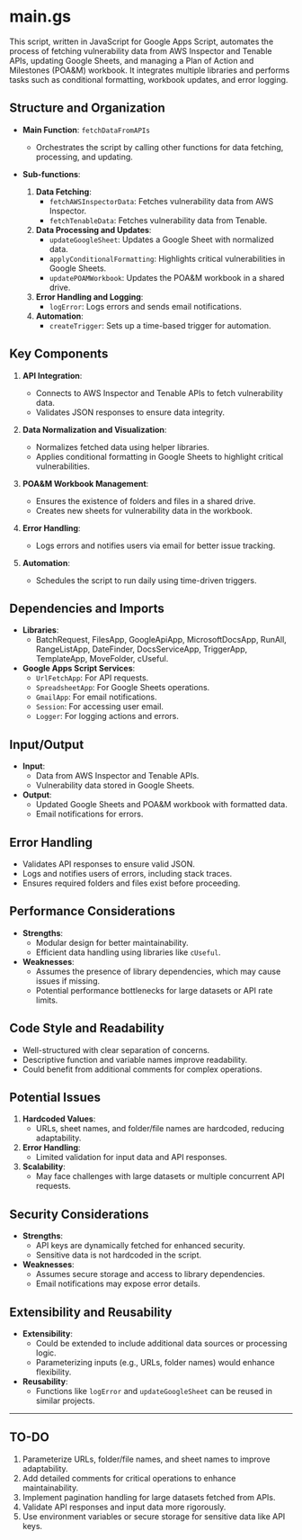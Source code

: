 # main.gs

This script, written in JavaScript for Google Apps Script, automates the process of fetching vulnerability data from AWS Inspector and Tenable APIs, updating Google Sheets, and managing a Plan of Action and Milestones (POA&M) workbook. It integrates multiple libraries and performs tasks such as conditional formatting, workbook updates, and error logging.

## Structure and Organization
- **Main Function**: `fetchDataFromAPIs`
    - Orchestrates the script by calling other functions for data fetching, processing, and updating.

- **Sub-functions**:
    1. **Data Fetching**:
        - `fetchAWSInspectorData`: Fetches vulnerability data from AWS Inspector.
        - `fetchTenableData`: Fetches vulnerability data from Tenable.
    2. **Data Processing and Updates**:
        - `updateGoogleSheet`: Updates a Google Sheet with normalized data.
        - `applyConditionalFormatting`: Highlights critical vulnerabilities in Google Sheets.
        - `updatePOAMWorkbook`: Updates the POA&M workbook in a shared drive.
    3. **Error Handling and Logging**:
        - `logError`: Logs errors and sends email notifications.
    4. **Automation**:
        - `createTrigger`: Sets up a time-based trigger for automation.

## Key Components
1. **API Integration**:
    - Connects to AWS Inspector and Tenable APIs to fetch vulnerability data.
    - Validates JSON responses to ensure data integrity.

2. **Data Normalization and Visualization**:
    - Normalizes fetched data using helper libraries.
    - Applies conditional formatting in Google Sheets to highlight critical vulnerabilities.

3. **POA&M Workbook Management**:
    - Ensures the existence of folders and files in a shared drive.
    - Creates new sheets for vulnerability data in the workbook.

4. **Error Handling**:
    - Logs errors and notifies users via email for better issue tracking.

5. **Automation**:
    - Schedules the script to run daily using time-driven triggers.

## Dependencies and Imports
- **Libraries**:
    - BatchRequest, FilesApp, GoogleApiApp, MicrosoftDocsApp, RunAll, RangeListApp, DateFinder, DocsServiceApp, TriggerApp, TemplateApp, MoveFolder, cUseful.
- **Google Apps Script Services**:
    - `UrlFetchApp`: For API requests.
    - `SpreadsheetApp`: For Google Sheets operations.
    - `GmailApp`: For email notifications.
    - `Session`: For accessing user email.
    - `Logger`: For logging actions and errors.

## Input/Output
- **Input**:
    - Data from AWS Inspector and Tenable APIs.
    - Vulnerability data stored in Google Sheets.
- **Output**:
    - Updated Google Sheets and POA&M workbook with formatted data.
    - Email notifications for errors.

## Error Handling
- Validates API responses to ensure valid JSON.
- Logs and notifies users of errors, including stack traces.
- Ensures required folders and files exist before proceeding.

## Performance Considerations
- **Strengths**:
    - Modular design for better maintainability.
    - Efficient data handling using libraries like `cUseful`.
- **Weaknesses**:
    - Assumes the presence of library dependencies, which may cause issues if missing.
    - Potential performance bottlenecks for large datasets or API rate limits.

## Code Style and Readability
- Well-structured with clear separation of concerns.
- Descriptive function and variable names improve readability.
- Could benefit from additional comments for complex operations.

## Potential Issues
1. **Hardcoded Values**:
    - URLs, sheet names, and folder/file names are hardcoded, reducing adaptability.
2. **Error Handling**:
    - Limited validation for input data and API responses.
3. **Scalability**:
    - May face challenges with large datasets or multiple concurrent API requests.

## Security Considerations
- **Strengths**:
    - API keys are dynamically fetched for enhanced security.
    - Sensitive data is not hardcoded in the script.
- **Weaknesses**:
    - Assumes secure storage and access to library dependencies.
    - Email notifications may expose error details.

## Extensibility and Reusability
- **Extensibility**:
    - Could be extended to include additional data sources or processing logic.
    - Parameterizing inputs (e.g., URLs, folder names) would enhance flexibility.
- **Reusability**:
    - Functions like `logError` and `updateGoogleSheet` can be reused in similar projects.

---

## TO-DO
1. Parameterize URLs, folder/file names, and sheet names to improve adaptability.
2. Add detailed comments for critical operations to enhance maintainability.
3. Implement pagination handling for large datasets fetched from APIs.
4. Validate API responses and input data more rigorously.
5. Use environment variables or secure storage for sensitive data like API keys.



